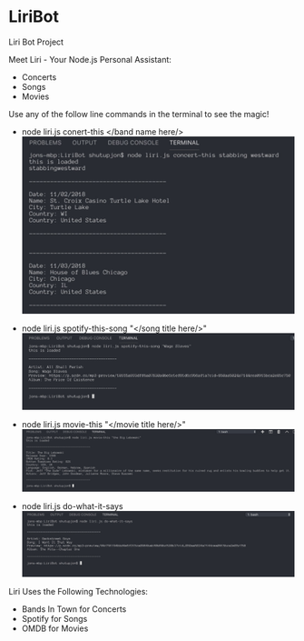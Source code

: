 # LiriBot
Liri Bot Project

Meet Liri - Your Node.js Personal Assistant:

- Concerts
- Songs
- Movies

Use any of the follow line commands in the terminal to see the magic!

- node liri.js conert-this </band name here/>
![Image of concert-this](https://github.com/ShutUpJon/LiriBot/blob/master/images/concert-this.jpg)

- node liri.js spotify-this-song "</song title here/>"
![Image of spotify-this-song](https://github.com/ShutUpJon/LiriBot/blob/master/images/spotify-this-song.jpg)

- node liri.js movie-this "</movie title here/>"
![Image of movie-this](https://github.com/ShutUpJon/LiriBot/blob/master/images/movie-this.jpg)

- node liri.js do-what-it-says
![Image of do-what-it-says](https://github.com/ShutUpJon/LiriBot/blob/master/images/do-what-it-says.jpg)

Liri Uses the Following Technologies:

- Bands In Town for Concerts
- Spotify for Songs
- OMDB for Movies






